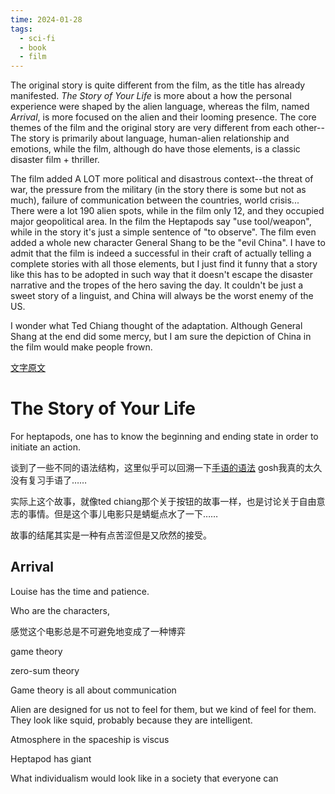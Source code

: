 ```yaml
---
time: 2024-01-28
tags:
  - sci-fi
  - book
  - film
---
```

The original story is quite different from the film, as the title has already manifested. *The Story of Your Life* is more about a how the personal experience were shaped by the alien language, whereas the film, named *Arrival*, is more focused on the alien and their looming presence. The core themes of the film and the original story are very different from each other-- The story is primarily about language, human-alien relationship and emotions, while the film, although do have those elements, is a classic disaster film + thriller.

The film added A LOT more political and disastrous context--the threat of war, the pressure from the military (in the story there is some but not as much), failure of communication between the countries, world crisis... There were a lot 190 alien spots, while in the film only 12, and they occupied major geopolitical area. In the film the Heptapods say "use tool/weapon", while in the story it's just a simple sentence of "to observe". The film even added a whole new character General Shang to be the "evil China". I have to admit that the film is indeed a successful in their craft of actually telling a complete stories with all those elements, but I just find it funny that a story like this has to be adopted in such way that it doesn't escape the disaster narrative and the tropes of the hero saving the day. It couldn't be just a sweet story of a linguist, and China will always be the worst enemy of the US. 

I wonder what Ted Chiang thought of the adaptation. Although General Shang at the end did some mercy, but I am sure the depiction of China in the film would make people frown. 

[文字原文](https://raley.english.ucsb.edu/wp-content/uploads/Reading/Chiang-story.pdf)


# The Story of Your Life

For heptapods, one has to know the beginning and ending state in order to initiate an action. 

谈到了一些不同的语法结构，这里似乎可以回溯一下[手语的语法](https://www.sohu.com/a/325445557_100290627#google_vignette) gosh我真的太久没有复习手语了…… 

实际上这个故事，就像ted chiang那个关于按钮的故事一样，也是讨论关于自由意志的事情。但是这个事儿电影只是蜻蜓点水了一下…… 

故事的结尾其实是一种有点苦涩但是又欣然的接受。

## Arrival

Louise has the time and patience. 

Who are the characters, 

感觉这个电影总是不可避免地变成了一种博弈

game theory


zero-sum theory

Game theory is all about communication

Alien are designed for us not to feel for them, but we kind of feel for them. They look like squid, probably because they are intelligent. 

Atmosphere in the spaceship is viscus 

Heptapod has giant 

What individualism would look like in a society that everyone can 